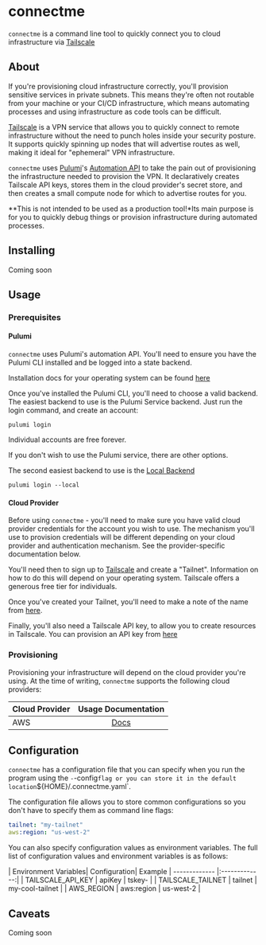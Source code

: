 # connectme

`connectme` is a command line tool to quickly connect you to cloud infrastructure via [Tailscale](https://tailscale.com)

## About

If you're provisioning cloud infrastructure correctly, you'll provision sensitive services in private subnets. This means they're often not routable from your machine or your CI/CD infrastructure, which means automating processes and using infrastructure as code tools can be difficult.

[Tailscale](https://tailscale.com) is a VPN service that allows you to quickly connect to remote infrastructure without the need to punch holes inside your security posture. It supports quickly spinning up nodes that will advertise routes as well, making it ideal for "ephemeral" VPN infrastructure.

`connectme` uses [Pulumi](https://pulumi.com)'s [Automation API](https://www.pulumi.com/automation/) to take the pain out of provisioning the infrastructure needed to provision the VPN. It declaratively creates Tailscale API keys, stores them in the cloud provider's secret store, and then creates a small compute node for which to advertise routes for you.

**This is not intended to be used as a production tool!*Its main purpose is for you to quickly debug things or provision infrastructure during automated processes.

## Installing

Coming soon

## Usage

### Prerequisites

#### Pulumi

`connectme` uses Pulumi's automation API. You'll need to ensure you have the Pulumi CLI installed and be logged into a state backend.

Installation docs for your operating system can be found [here](https://www.pulumi.com/docs/get-started/install/)

Once you've installed the Pulumi CLI, you'll need to choose a valid backend. The easiest backend to use is the Pulumi Service backend. Just run the login command, and create an account:

```
pulumi login
```

Individual accounts are free forever.

If you don't wish to use the Pulumi service, there are other options. 

The second easiest backend to use is the [Local Backend](https://www.pulumi.com/docs/intro/concepts/state/#logging-into-the-local-filesystem-backend)

```
pulumi login --local
```

#### Cloud Provider

Before using `connectme` - you'll need to make sure you have valid cloud provider credentials for the account you wish to use. The mechanism you'll use to provision credentials will be different depending on your cloud provider and authentication mechanism. See the provider-specific documentation below.

You'll need then to sign up to [Tailscale](https://tailscale.com/kb/1017/install/) and create a "Tailnet". Information on how to do this will depend on your operating system. Tailscale offers a generous free tier for individuals.

Once you've created your Tailnet, you'll need to make a note of the name from [here](https://login.tailscale.com/admin/settings/general).

Finally, you'll also need a Tailscale API key, to allow you to create resources in Tailscale. You can provision an API key from [here](https://login.tailscale.com/admin/settings/keys)

### Provisioning

Provisioning your infrastructure will depend on the cloud provider you're using. At the time of writing, `connectme` supports the following cloud providers:

| Cloud Provider| Usage Documentation|
| ------------- |:-------------:|
| AWS           | [Docs](../docs/aws/README.md) |

## Configuration

`connectme` has a configuration file that you can specify when you run the program using the `-`-config` flag or you can store it in the default location `${HOME}/.connectme.yaml`.

The configuration file allows you to store common configurations so you don't have to specify them as command line flags:

```yaml
tailnet: "my-tailnet"
aws:region: "us-west-2"
```

You can also specify configuration values as environment variables. The full list of configuration values and environment variables is as follows:

| Environment Variables| Configuration| Example
| ------------- |:-------------:|
| TAILSCALE_API_KEY | apiKey     | tskey-<random> |
| TAILSCALE_TAILNET | tailnet    | my-cool-tailnet |
| AWS_REGION        | aws:region | us-west-2 |

## Caveats

Coming soon

